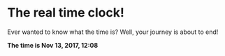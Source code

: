 # The real time clock!

Ever wanted to know what the time is? Well, your journey is about to end!

**The time is Nov 13, 2017, 12:08**
